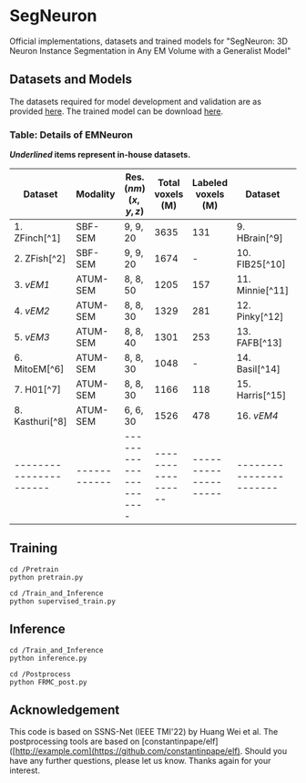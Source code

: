 # SegNeuron
Official implementations, datasets and trained models for "SegNeuron: 3D Neuron Instance Segmentation in
 Any EM Volume with a Generalist Model"
## Datasets and Models
The datasets required for model development and validation are as provided [here](https://huggingface.co/yanchaoz/EMNeuron). The trained model can be download [here](https://huggingface.co/yanchaoz/SegNeuron).
### Table: Details of EMNeuron
**_Underlined_ items represent in-house datasets.**

| Dataset              | Modality   | Res.($nm$) ($x,y,z$) | Total voxels (M) | Labeled voxels (M) | Dataset               | Modality   | Res.($nm$) ($x,y,z$) | Total voxels (M) | Labeled voxels (M) |
|----------------------|------------|----------------------|------------------|--------------------|-----------------------|------------|----------------------|------------------|--------------------|
| 1. ZFinch[^1]        | SBF-SEM    | 9, 9, 20             | 3635             | 131                | 9. HBrain[^9]         | FIB-SEM    | 8, 8, 8              | 3072             | 844                |
| 2. ZFish[^2]         | SBF-SEM    | 9, 9, 20             | 1674             | -                  | 10. FIB25[^10]        | FIB-SEM    | 8, 8, 8              | 312              | 312                |
| 3. _vEM1_            | ATUM-SEM   | 8, 8, 50             | 1205             | 157                | 11. Minnie[^11]       | ssTEM      | 8, 8, 40             | 2096             | -                  |
| 4. _vEM2_            | ATUM-SEM   | 8, 8, 30             | 1329             | 281                | 12. Pinky[^12]        | ssTEM      | 8, 8, 40             | 1165             | 117                |
| 5. _vEM3_            | ATUM-SEM   | 8, 8, 40             | 1301             | 253                | 13. FAFB[^13]         | ssTEM      | 8, 8, 40             | 2625             | 577                |
| 6. MitoEM[^6]        | ATUM-SEM   | 8, 8, 30             | 1048             | -                  | 14. Basil[^14]        | ssTEM      | 8, 8, 40             | 23               | 23                 |
| 7. H01[^7]           | ATUM-SEM   | 8, 8, 30             | 1166             | 118                | 15. Harris[^15]       | others     | 6, 6, 50             | 30               | 30                 |
| 8. Kasthuri[^8]      | ATUM-SEM   | 6, 6, 30             | 1526             | 478                | 16. _vEM4_            | others     | 8, 8, 20             | 45               | 45                 |
|----------------------|------------|----------------------|------------------|--------------------|-----------------------|------------|----------------------|------------------|--------------------|
## Training
```
cd /Pretrain
python pretrain.py
```
```
cd /Train_and_Inference
python supervised_train.py
```
## Inference
```
cd /Train_and_Inference
python inference.py
```
```
cd /Postprocess
python FRMC_post.py
```
## Acknowledgement
This code is based on SSNS-Net (IEEE TMI'22) by Huang Wei et al. The postprocessing tools are based on [constantinpape/elf]([http://example.com](https://github.com/constantinpape/elf). Should you have any further questions, please let us know. Thanks again for your interest.

